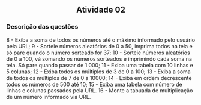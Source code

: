## <p align="center">Atividade 02</p>

### Descrição das questões
8 - Exiba a soma de todos os números até o máximo informado pelo usuário pela URL;
9 - Sorteie números aleatórios de 0 a 50, imprima todos na tela e só pare quando o número sorteado for 37;
10 - Sorteie números aleatórios de 0 a 100, vá somando os números sorteados e imprimindo cada soma na tela. Só pare quando passar de 1.000;
11 - Exiba uma tabela com 10 linhas e 5 colunas;
12 - Exiba todos os múltiplos de 3 de 0 a 100;
13 - Exiba a soma de todos os múltiplos de 7 de 0 a 10000;
14 - Exiba em ordem decrescente todos os números de 500 até 10;
15 - Exiba uma tabela com número de linhas e colunas passados pela URL.
16 - Monte a tabuada de multiplicação de um número informado via URL.


